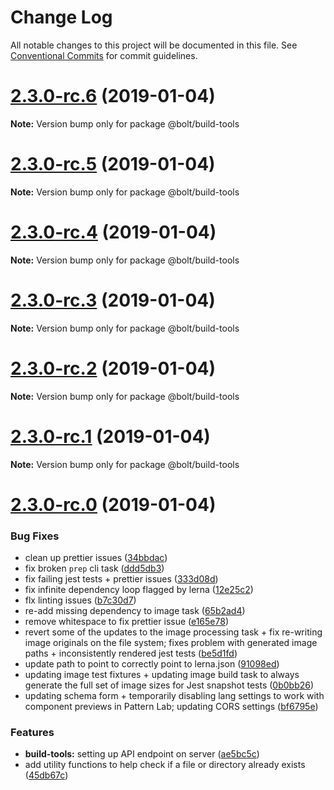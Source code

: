 # Change Log

All notable changes to this project will be documented in this file.
See [Conventional Commits](https://conventionalcommits.org) for commit guidelines.

# [2.3.0-rc.6](https://github.com/bolt-design-system/bolt/tree/master/packages/build-tools/compare/v2.3.0-rc.5...v2.3.0-rc.6) (2019-01-04)

**Note:** Version bump only for package @bolt/build-tools





# [2.3.0-rc.5](https://github.com/bolt-design-system/bolt/tree/master/packages/build-tools/compare/v2.3.0-rc.4...v2.3.0-rc.5) (2019-01-04)

**Note:** Version bump only for package @bolt/build-tools





# [2.3.0-rc.4](https://github.com/bolt-design-system/bolt/tree/master/packages/build-tools/compare/v2.3.0-rc.3...v2.3.0-rc.4) (2019-01-04)

**Note:** Version bump only for package @bolt/build-tools





# [2.3.0-rc.3](https://github.com/bolt-design-system/bolt/tree/master/packages/build-tools/compare/v2.3.0-rc.2...v2.3.0-rc.3) (2019-01-04)

**Note:** Version bump only for package @bolt/build-tools





# [2.3.0-rc.2](https://github.com/bolt-design-system/bolt/tree/master/packages/build-tools/compare/v2.3.0-rc.1...v2.3.0-rc.2) (2019-01-04)

**Note:** Version bump only for package @bolt/build-tools





# [2.3.0-rc.1](https://github.com/bolt-design-system/bolt/tree/master/packages/build-tools/compare/vv2.3.0-rc.0...v2.3.0-rc.1) (2019-01-04)

**Note:** Version bump only for package @bolt/build-tools





# [2.3.0-rc.0](https://github.com/bolt-design-system/bolt/tree/master/packages/build-tools/compare/v2.2.1...v2.3.0-rc.0) (2019-01-04)


### Bug Fixes

* clean up prettier issues ([34bbdac](https://github.com/bolt-design-system/bolt/tree/master/packages/build-tools/commit/34bbdac))
* fix broken `prep` cli task ([ddd5db3](https://github.com/bolt-design-system/bolt/tree/master/packages/build-tools/commit/ddd5db3))
* fix failing jest tests + prettier issues ([333d08d](https://github.com/bolt-design-system/bolt/tree/master/packages/build-tools/commit/333d08d))
* fix infinite dependency loop flagged by lerna ([12e25c2](https://github.com/bolt-design-system/bolt/tree/master/packages/build-tools/commit/12e25c2))
* flx linting issues ([b7c30d7](https://github.com/bolt-design-system/bolt/tree/master/packages/build-tools/commit/b7c30d7))
* re-add missing dependency to image task ([65b2ad4](https://github.com/bolt-design-system/bolt/tree/master/packages/build-tools/commit/65b2ad4))
* remove whitespace to fix prettier issue ([e165e78](https://github.com/bolt-design-system/bolt/tree/master/packages/build-tools/commit/e165e78))
* revert some of the updates to the image processing task + fix re-writing image originals on the file system; fixes problem with generated image paths + inconsistently rendered jest tests ([be5d1fd](https://github.com/bolt-design-system/bolt/tree/master/packages/build-tools/commit/be5d1fd))
* update path to point to correctly point to lerna.json ([91098ed](https://github.com/bolt-design-system/bolt/tree/master/packages/build-tools/commit/91098ed))
* updating image test fixtures + updating image build task to always generate the full set of image sizes for Jest snapshot tests ([0b0bb26](https://github.com/bolt-design-system/bolt/tree/master/packages/build-tools/commit/0b0bb26))
* updating schema form + temporarily disabling lang settings to work with component previews in Pattern Lab; updating CORS settings ([bf6795e](https://github.com/bolt-design-system/bolt/tree/master/packages/build-tools/commit/bf6795e))


### Features

* **build-tools:** setting up API endpoint on server ([ae5bc5c](https://github.com/bolt-design-system/bolt/tree/master/packages/build-tools/commit/ae5bc5c))
* add utility functions to help check if a file or directory already exists ([45db67c](https://github.com/bolt-design-system/bolt/tree/master/packages/build-tools/commit/45db67c))
